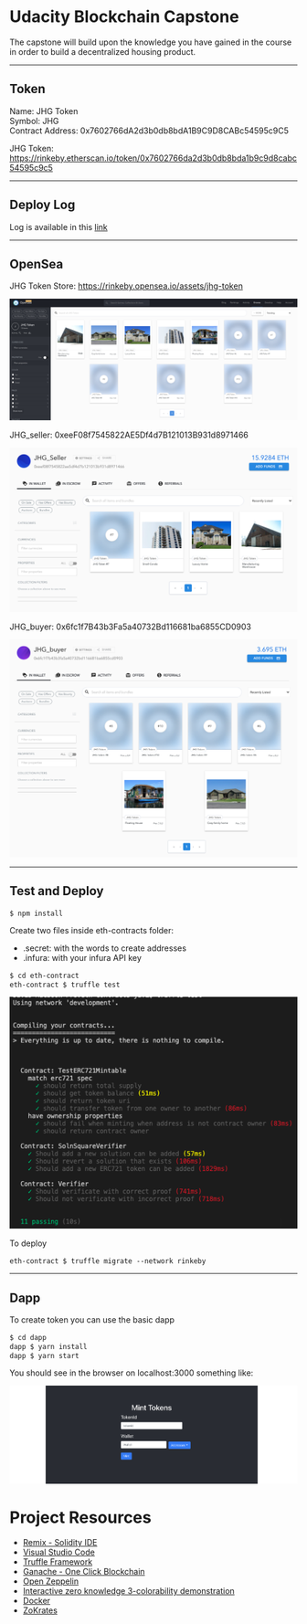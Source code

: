 # Udacity Blockchain Capstone

The capstone will build upon the knowledge you have gained in the course in order to build a decentralized housing product.

---

## Token

Name: JHG Token  
Symbol: JHG  
Contract Address: 0x7602766dA2d3b0db8bdA1B9C9D8CABc54595c9C5

JHG Token: https://rinkeby.etherscan.io/token/0x7602766da2d3b0db8bda1b9c9d8cabc54595c9c5

---

## Deploy Log

Log is available in this [link](deploy.log)

---

## OpenSea

JHG Token Store: https://rinkeby.opensea.io/assets/jhg-token

![JHG_Token_Store_image](img/jhg_token_store.png)

JHG_seller: 0xeeF08f7545822AE5Df4d7B121013B931d8971466

![JHG_seller](img/jhg_seller.png)

JHG_buyer: 0x6fc1f7B43b3Fa5a40732Bd116681ba6855CD0903

![JHG_buyer](img/jhg_buyer.png)

---

## Test and Deploy

```
$ npm install
```

Create two files inside eth-contracts folder:

- .secret: with the words to create addresses
- .infura: with your infura API key

```
$ cd eth-contract
eth-contract $ truffle test
```

![test](img/test.png)

To deploy

```
eth-contract $ truffle migrate --network rinkeby
```

---

## Dapp

To create token you can use the basic dapp

```
$ cd dapp
dapp $ yarn install
dapp $ yarn start
```

You should see in the browser on localhost:3000 something like:

![dapp](img/dapp.png)

# Project Resources

- [Remix - Solidity IDE](https://remix.ethereum.org/)
- [Visual Studio Code](https://code.visualstudio.com/)
- [Truffle Framework](https://truffleframework.com/)
- [Ganache - One Click Blockchain](https://truffleframework.com/ganache)
- [Open Zeppelin ](https://openzeppelin.org/)
- [Interactive zero knowledge 3-colorability demonstration](http://web.mit.edu/~ezyang/Public/graph/svg.html)
- [Docker](https://docs.docker.com/install/)
- [ZoKrates](https://github.com/Zokrates/ZoKrates)
